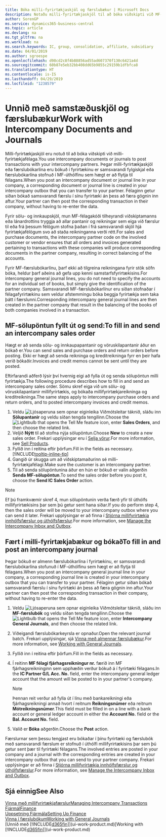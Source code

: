```yaml
---
title: Bóka milli-fyrirtækjaskjöl og færslubækur | Microsoft Docs
description: Notaðu milli-fyrirtækjaskjöl til að bóka viðskipti við MF-félaga.
author: SorenGP
ms.service: dynamics365-business-central
ms.topic: article
ms.devlang: na
ms.tgt_pltfrm: na
ms.workload: na
ms.search.keywords: IC, group, consolidation, affiliate, subsidiary
ms.date: 04/01/2019
ms.author: sgroespe
ms.openlocfilehash: d98cd2c8f4b88856ad55ad607370f130c6421a4d
ms.sourcegitcommit: 60b87e5eb32bb408dd65b9855c29159b1dfbfca8
ms.translationtype: HT
ms.contentlocale: is-IS
ms.lasthandoff: 04/29/2019
ms.locfileid: "1238579"
---
```

# <a name="work-with-intercompany-documents-and-journals"></a><span data-ttu-id="75755-103">Unnið með samstæðuskjöl og færslubækur</span><span class="sxs-lookup"><span data-stu-id="75755-103">Work with Intercompany Documents and Journals</span></span>
<span data-ttu-id="75755-104">Milli-fyrirtækjaskjöl eru notuð til að bóka viðskipti við milli-fyrirtækjafélaga.</span><span class="sxs-lookup"><span data-stu-id="75755-104">You use intercompany documents or journals to post transactions with your intercompany partners.</span></span> <span data-ttu-id="75755-105">Þegar milli-fyrirtækjaskjöl eða færslubókarlína eru bókuð í fyrirtækinu er samsvarandi fylgiskjal eða færslubókarlína stofnuð í MF-úthólfinu sem hægt er að flytja til félagans.</span><span class="sxs-lookup"><span data-stu-id="75755-105">When you post an intercompany document or journal line in your company, a corresponding document or journal line is created in your intercompany outbox that you can transfer to your partner.</span></span> <span data-ttu-id="75755-106">Félaginn getur síðan bókað samsvarandi færslu í sínu fyrirtæki án þess að færa gögnin inn aftur.</span><span class="sxs-lookup"><span data-stu-id="75755-106">Your partner can then post the corresponding transaction in their company, without having to re-enter the data.</span></span>

<span data-ttu-id="75755-107">Fyrir sölu- og innkaupskjöl, mun MF-félagakóði tilheyrandi viðskiptamanns eða lánardrottins tryggja að allar pantanir og reikningar sem eiga við færslur til eða frá þessum félögum stofna þaðan í frá samsvarandi skjöl hjá fyrirtækjafélögum svo að staða reikninganna verði rétt.</span><span class="sxs-lookup"><span data-stu-id="75755-107">For sales and purchase documents, the intercompany partner code on the involved customer or vendor ensures that all orders and invoices generated pertaining to transactions with these companies will produce corresponding documents in the partner company, resulting in correct balancing of the accounts.</span></span>

<span data-ttu-id="75755-108">Fyrir MF-færslubókarlínu, þarf ekki að tilgreina reikningana fyrir stök söfn bóka, heldur þarf aðeins að gefa upp kenni samstarfsfyrirtækisins.</span><span class="sxs-lookup"><span data-stu-id="75755-108">For intercompany general journal lines, you do not need to specify the accounts for an individual set of books, but simply give the identification of the partner company.</span></span> <span data-ttu-id="75755-109">Samsvarandi MF-færslubókarlínur eru síðan stofnaðar í félagafyrirtækinu sem veldur afstemmingu bóka beggja fyrirtækja sem taka þátt í færslunni.</span><span class="sxs-lookup"><span data-stu-id="75755-109">Corresponding intercompany general journal lines are then created in the partner company that result in the balancing of the books of both companies involved in a transaction.</span></span>

## <a name="to-fill-in-and-send-an-intercompany-sales-order"></a><span data-ttu-id="75755-110">MF-sölupöntun fyllt út og send:</span><span class="sxs-lookup"><span data-stu-id="75755-110">To fill in and send an intercompany sales order</span></span>
<span data-ttu-id="75755-111">Hægt er að senda sölu- og innkaupapantanir og vöruskilapantanir áður en bókað er.</span><span class="sxs-lookup"><span data-stu-id="75755-111">You can send sales and purchase orders and return orders before posting.</span></span> <span data-ttu-id="75755-112">Ekki er hægt að senda reikninga og kreditreikninga fyrr en þeir hafa verið bókaðir.</span><span class="sxs-lookup"><span data-stu-id="75755-112">Invoices and credit memos cannot be sent until they are posted.</span></span>

<span data-ttu-id="75755-113">Eftirfarandi aðferð lýsir því hvernig eigi að fylla út og senda sölupöntun milli fyrirtækja.</span><span class="sxs-lookup"><span data-stu-id="75755-113">The following procedure describes how to fill in and send an intercompany sales order.</span></span> <span data-ttu-id="75755-114">Sömu skref eiga við um sölu- og vöruskilapantanir millifyrirtækis, og bókaða millifyrirtækjareikninga og kreditreikninga.</span><span class="sxs-lookup"><span data-stu-id="75755-114">The same steps apply to intercompany purchase orders and return orders, and to posted intercompany invoices and credit memos.</span></span>  

1. <span data-ttu-id="75755-115">Veldu ![Ljósaperuna sem opnar eiginleika Viðmótsleitar](media/ui-search/search_small.png "Segðu mér hvað þú vilt gera") táknið, sláðu inn **Sölupantanir** og veldu síðan tengda tengilinn.</span><span class="sxs-lookup"><span data-stu-id="75755-115">Choose the ![Lightbulb that opens the Tell Me feature](media/ui-search/search_small.png "Tell me what you want to do") icon, enter **Sales Orders**, and then choose the related link.</span></span>  
2. <span data-ttu-id="75755-116">Veljið **Nýtt** til að stofna nýja sölupöntun.</span><span class="sxs-lookup"><span data-stu-id="75755-116">Choose **New** to create a new sales order.</span></span> <span data-ttu-id="75755-117">Frekari upplýsingar eru í [Selja vörur](sales-how-sell-products.md).</span><span class="sxs-lookup"><span data-stu-id="75755-117">For more information, see [Sell Products](sales-how-sell-products.md).</span></span>  
3. <span data-ttu-id="75755-118">Fyllið inn í reitina eftir þörfum.</span><span class="sxs-lookup"><span data-stu-id="75755-118">Fill in the fields as necessary.</span></span> [!INCLUDE[tooltip-inline-tip](includes/tooltip-inline-tip_md.md)]
4. <span data-ttu-id="75755-119">Gangið úr skugga um að viðskiptamaðurinn sé milli-fyrirtækjafélagi.</span><span class="sxs-lookup"><span data-stu-id="75755-119">Make sure the customer is an intercompany partner.</span></span>
5. <span data-ttu-id="75755-120">Til að senda sölupöntunina áður en hún er bókuð er valin aðgerðin **Senda MF-sölupöntun**.</span><span class="sxs-lookup"><span data-stu-id="75755-120">To send the sales order before you post it, choose the **Send IC Sales Order** action.</span></span>

> [!NOTE]
> <span data-ttu-id="75755-121">Ef þú framkvæmir skref 4, mun sölupöntunin verða færð yfir til úthólfs millifyrirtækisins þar sem þú getur sent hana síðar.</span><span class="sxs-lookup"><span data-stu-id="75755-121">If you do perform step 4, then the sales order will be moved to your intercompany outbox where you can send it later.</span></span> <span data-ttu-id="75755-122">Frekari upplýsingar er að finna í [Stjórna millifyrirtækja innhólfsfærslur og úthólfsfærslur](intercompany-how-manage-intercompany-inbox.md).</span><span class="sxs-lookup"><span data-stu-id="75755-122">For more information, see [Manage the Intercompany Inbox and Outbox](intercompany-how-manage-intercompany-inbox.md).</span></span>

## <a name="to-fill-in-and-post-an-intercompany-journal"></a><span data-ttu-id="75755-123">Fært í milli-fyrirtækjabækur og bókað</span><span class="sxs-lookup"><span data-stu-id="75755-123">To fill in and post an intercompany journal</span></span>
<span data-ttu-id="75755-124">Þegar bókuð er almenn færslubókarlína í fyrirtækinu, er samsvarandi færslubókarlína stofunuð í MF-úthólfinu sem hægt er að flytja til félagans.</span><span class="sxs-lookup"><span data-stu-id="75755-124">When you post an intercompany general journal line in your company, a corresponding journal line is created in your intercompany outbox that you can transfer to your partner.</span></span> <span data-ttu-id="75755-125">Félaginn getur síðan bókað samsvarandi færslu í sínu fyrirtæki án þess að færa gögnin inn aftur.</span><span class="sxs-lookup"><span data-stu-id="75755-125">Your partner can then post the corresponding transaction in their company, without having to re-enter the data.</span></span>

1. <span data-ttu-id="75755-126">Veldu ![Ljósaperuna sem opnar eiginleika Viðmótsleitar](media/ui-search/search_small.png "Segðu mér hvað þú vilt gera") táknið, sláðu inn **MF-færslubók** og veldu síðan tengda tengilinn.</span><span class="sxs-lookup"><span data-stu-id="75755-126">Choose the ![Lightbulb that opens the Tell Me feature](media/ui-search/search_small.png "Tell me what you want to do") icon, enter **Intercompany General Journals**, and then choose the related link.</span></span>  
2. <span data-ttu-id="75755-127">Viðeigandi færslubókarkeyrsla er opnaður.</span><span class="sxs-lookup"><span data-stu-id="75755-127">Open the relevant journal batch.</span></span> <span data-ttu-id="75755-128">Frekari upplýsingar, sjá [Vinna með almennar færslubækur](ui-work-general-journals.md).</span><span class="sxs-lookup"><span data-stu-id="75755-128">For more information, see [Working with General Journals](ui-work-general-journals.md).</span></span>
3. <span data-ttu-id="75755-129">Fyllið inn í reitina eftir þörfum.</span><span class="sxs-lookup"><span data-stu-id="75755-129">Fill in the fields as necessary.</span></span>
4. <span data-ttu-id="75755-130">Í reitinn **MF félagi fjárhagsreikningur nr.** færið inn MF fjárhagsreikninginn sem upphæðin verður bókuð á í fyrirtæki félagans.</span><span class="sxs-lookup"><span data-stu-id="75755-130">In the **IC Partner G/L Acc. No.** field, enter the intercompany general ledger account that the amount will be posted to in your partner's company.</span></span>

    > [!NOTE]
    > <span data-ttu-id="75755-131">Þennan reit verður að fylla út í línu með bankareikningi eða fjárhagsreikningi annað hvort í reitnum **Reikningsnúmer** eða reitnum **Mótreikningsnúmer**.</span><span class="sxs-lookup"><span data-stu-id="75755-131">This field must be filled in on a line with a bank account or general ledger account in either the **Account No.** field or the **Bal. Account No.** field.</span></span>  
5. <span data-ttu-id="75755-132">Valið er **Bóka** aðgerðin.</span><span class="sxs-lookup"><span data-stu-id="75755-132">Choose the **Post** action.</span></span>

<span data-ttu-id="75755-133">Færslurnar sem þessu tengjast eru bókaðar í þínu fyrirtæki og færslubók með samsvarandi færslum er stofnuð í úthólfi millifyrirtækisins þar sem þú getur sent þær til fyrirtæki félagans.</span><span class="sxs-lookup"><span data-stu-id="75755-133">The involved entries are posted in your company and a journal with the corresponding entries are created in your intercompany outbox that you can send to your partner company.</span></span> <span data-ttu-id="75755-134">Frekari upplýsingar er að finna í [Stjórna millifyrirtækja innhólfsfærslur og úthólfsfærslur](intercompany-how-manage-intercompany-inbox.md).</span><span class="sxs-lookup"><span data-stu-id="75755-134">For more information, see [Manage the Intercompany Inbox and Outbox](intercompany-how-manage-intercompany-inbox.md).</span></span>

## <a name="see-also"></a><span data-ttu-id="75755-135">Sjá einnig</span><span class="sxs-lookup"><span data-stu-id="75755-135">See Also</span></span>
[<span data-ttu-id="75755-136">Vinna með millifyrirtækjafærslur</span><span class="sxs-lookup"><span data-stu-id="75755-136">Managing Intercompany Transactions</span></span>](intercompany-manage.md)  
[<span data-ttu-id="75755-137">Fjármál</span><span class="sxs-lookup"><span data-stu-id="75755-137">Finance</span></span>](finance.md)  
[<span data-ttu-id="75755-138">Uppsetning Fjármála</span><span class="sxs-lookup"><span data-stu-id="75755-138">Setting Up Finance</span></span>](finance-setup-finance.md)  
[<span data-ttu-id="75755-139">Vinna í færslubókum</span><span class="sxs-lookup"><span data-stu-id="75755-139">Working with General Journals</span></span>](ui-work-general-journals.md)  
<span data-ttu-id="75755-140">[Unnið með [!INCLUDE[d365fin](includes/d365fin_md.md)]](ui-work-product.md)</span><span class="sxs-lookup"><span data-stu-id="75755-140">[Working with [!INCLUDE[d365fin](includes/d365fin_md.md)]](ui-work-product.md)</span></span>
